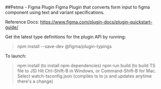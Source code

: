 ##Petma - Figma Plugin
Figma Plugin that converts form input to figma component using text and variant specifications. 

Reference Docs:
https://www.figma.com/plugin-docs/plugin-quickstart-guide/

Get the latest type definitions for the plugin API by running:
> npm install --save-dev @figma/plugin-typings

To launch:

> npm install (to install npm dependencies)
> npm run build (to build TS file to JS)
> Hit Ctrl-Shift-B in Windows, or Command-Shift-B for Mac.
> Select watch-tsconfig.json (compiles ts to js and updates anytime there's a change)
